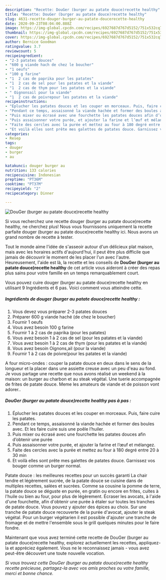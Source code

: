 ```yaml
---
description: "Recette: DouGer (burger au patate douce)recette healthy"
title: "Recette: DouGer (burger au patate douce)recette healthy"
slug: 4631-recette-douger-burger-au-patate-doucerecette-healthy
date: 2020-09-23T08:04:00.888Z
image: https://img-global.cpcdn.com/recipes/6927687d767d5152/751x532cq70/douger-burger-au-patate-doucerecette-healthy-photo-principale-de-la-recette.jpg
thumbnail: https://img-global.cpcdn.com/recipes/6927687d767d5152/751x532cq70/douger-burger-au-patate-doucerecette-healthy-photo-principale-de-la-recette.jpg
cover: https://img-global.cpcdn.com/recipes/6927687d767d5152/751x532cq70/douger-burger-au-patate-doucerecette-healthy-photo-principale-de-la-recette.jpg
author: Bernice Goodman
ratingvalue: 3.7
reviewcount: 5
recipeingredient:
- "2-3 patates douces"
- "600 g viande hach de chez le boucher"
- "1 oeufs"
- "100 g farine"
- "1  2 cas de paprika pour les patates"
- "1  2 cas de sel pour les patates et la viande"
- "1  2 cas de thym pour les patates et la viande"
- " Oignonsail pour la viande"
- "1  2 cas de poivrepour les patates et la viande"
recipeinstructions:
- "Éplucher les patates douces et les couper en morceaux. Puis, faire cuire les patates."
- "Pendant ce temps, assaisonné la viande hachée et former des boules avec. Et les faire cuire suis une poêle l’huiler."
- "Puis mixer ou écrasé avec une fourchette les patates douces afin d’obtenir une purée"
- "Puis assaisonner votre purée, et ajouter la farine et l’œuf et mélangez."
- "Faite des cercles avec la purée et mettez au four à 180 degré entre 20 à 30 min"
- "Et voilà elles sont prête mes galettes de patates douce. Garnissez vos bouger comme un burger normal."
categories:
- Resep
tags:
- douger
- burger
- au

katakunci: douger burger au 
nutrition: 133 calories
recipecuisine: Indonesian
preptime: "PT36M"
cooktime: "PT37M"
recipeyield: "2"
recipecategory: Dinner

---
```



![DouGer (burger au patate douce)recette healthy](https://img-global.cpcdn.com/recipes/6927687d767d5152/751x532cq70/douger-burger-au-patate-doucerecette-healthy-photo-principale-de-la-recette.jpg)

Si vous recherchez une recette douger (burger au patate douce)recette healthy, ne cherchez plus! Nous vous fournissons uniquement la recette parfaite douger (burger au patate douce)recette healthy ici. Nous avons un grand nombre de recette à tester.

Tout le monde aime l'idée de s'asseoir autour d'un délicieux plat maison, mais avec les horaires actifs d'aujourd'hui, il peut être plus difficile que jamais de découvrir le moment de les placer l'un avec l'autre. Heureusement, l'aide est là, la recette et les conseils de <strong> DouGer (burger au patate douce)recette healthy </strong> de cet article vous aideront à créer des repas plus sains pour votre famille en un temps remarquablement court.

<!--inarticleads1-->

Vous pouvez cuire douger (burger au patate douce)recette healthy en utilisant 9 Ingrédients et 6 pas. Voici comment vous atteindre cette.

##### Ingrédients de douger (burger au patate douce)recette healthy :

1. Vous devez vous préparer 2-3 patates douces
1. Préparer 600 g viande haché (de chez le boucher)
1. Fournir 1 oeufs
1. Vous avez besoin 100 g farine
1. Fournir 1 à 2 cas de paprika (pour les patates)
1. Vous avez besoin 1 à 2 cas de sel (pour les patates et la viande)
1. Vous avez besoin 1 à 2 cas de thym (pour les patates et la viande)
1. Vous avez besoin  Oignons,ail (pour la viande)
1. Fournir 1 à 2 cas de poivre(pour les patates et la viande)


A four micro-ondes : couper la patate douce en deux dans le sens de la longueur et la placer dans une assiette creuse avec un peu d&#39;eau au fond. Je vous partage une recette que nous avons réalisé un weekend à la maison: un burger au charbon et au steak végétal. Une tuerie accompagnée de frites de patate douce. Meme les amateurs de viande et de poisson vont adorer.. 

<!--inarticleads2-->

##### DouGer (burger au patate douce)recette healthy pas à pas :

1. Éplucher les patates douces et les couper en morceaux. Puis, faire cuire les patates.
1. Pendant ce temps, assaisonné la viande hachée et former des boules avec. Et les faire cuire suis une poêle l’huiler.
1. Puis mixer ou écrasé avec une fourchette les patates douces afin d’obtenir une purée
1. Puis assaisonner votre purée, et ajouter la farine et l’œuf et mélangez.
1. Faite des cercles avec la purée et mettez au four à 180 degré entre 20 à 30 min
1. Et voilà elles sont prête mes galettes de patates douce. Garnissez vos bouger comme un burger normal.


Patate douce : les meilleures recettes pour un succès garanti La chair tendre et légèrement sucrée, de la patate douce se cuisine dans de multiples recettes, salées et sucrées. Comme sa cousine la pomme de terre, la patate douce se déguste en purée, en gratin ou encore en frites, cuites à l&#39;huile ou bien au four, pour plus de légèrement. Écraser les avocats, à l&#39;aide d&#39;une fourchette, afin d&#39;obtenir une purée à étaler sur toutes les tranches de patate douce. Vous pouvez y ajouter des épices au choix. Sur une tranche de patate douce recouverte de la purée d&#39;avocat, ajouter le steak végétal. Pour un burger végétarien il est possible d&#39;ajouter une tranche de fromage et de mettre l&#39;ensemble sous le grill quelques minutes pour le faire fondre. 

<!--inarticleads1-->

<p>
Maintenant que vous avez terminé cette recette de DouGer (burger au patate douce)recette healthy, explorez actuellement les recettes, appliquez-la et appréciez également. Vous ne le reconnaissez jamais - vous avez peut-être découvert une toute nouvelle vocation.
</p>

<p>
<i>Si vous trouvez cette DouGer (burger au patate douce)recette healthy recette précieuse, partagez-la avec vos amis proches ou votre famille, merci et bonne chance.</i>
</p>

